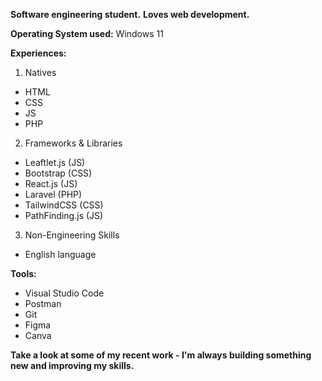 **Software engineering student.**
**Loves web development.**

**Operating System used:** Windows 11

**Experiences:**
1. Natives
- HTML
- CSS
- JS
- PHP
2. Frameworks & Libraries
- Leaftlet.js (JS)
- Bootstrap (CSS)
- React.js (JS)
- Laravel (PHP)
- TailwindCSS (CSS)
- PathFinding.js (JS)
3. Non-Engineering Skills
- English language

**Tools:**
- Visual Studio Code
- Postman
- Git
- Figma
- Canva

**Take a look at some of my recent work - I'm always building something new and improving my skills.**
